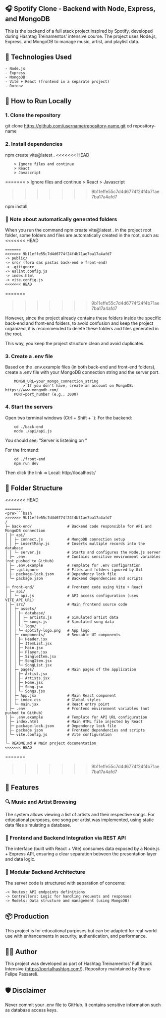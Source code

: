 ## 🎧 Spotify Clone - Backend with Node, Express, and MongoDB

This is the backend of a full stack project inspired by Spotify, developed during Hashtag Treinamentos' intensive course. The project uses Node.js, Express, and MongoDB to manage music, artist, and playlist data.

## 🔗 Technologies Used
```
- Node.js
- Express
- MongoDB
- Vite + React (frontend in a separate project)
- Dotenv
```

## 🚀 How to Run Locally

### 1. Clone the repository
git clone https://github.com/username/repository-name.git
cd repository-name

### 2. Install dependencies
npm create vite@latest .
<<<<<<< HEAD
```
    > Ignore files and continue
    > React
    > Javascript
```
=======
    > Ignore files and continue
    > React
    > Javascript
>>>>>>> 9b11effe55c7d4d6774f24f4b71ae7ba17a4afd7

npm install

### 🧹 Note about automatically generated folders
When you run the command npm create vite@latest . in the project root folder, some folders and files are automatically created in the root, such as:
<<<<<<< HEAD
```
=======
>>>>>>> 9b11effe55c7d4d6774f24f4b71ae7ba17a4afd7
-> public/
-> src/ (fora das pastas back-end e front-end)
-> .gitignore
-> eslint.config.js
-> index.html
-> vite.config.js
<<<<<<< HEAD
```
=======
>>>>>>> 9b11effe55c7d4d6774f24f4b71ae7ba17a4afd7

However, since the project already contains these folders inside the specific back-end and front-end folders, to avoid confusion and keep the project organized, it is recommended to delete these folders and files generated in the root.

This way, you keep the project structure clean and avoid duplicates.

### 3. Create a .env file
Based on the .env.example files (in both back-end and front-end folders), create a .env file with your MongoDB connection string and the server port.
```
    MONGO_URL=your_mongo_connection_string  
        > If you don't have, create an account on MongoDB: https://www.mongodb.com/
    PORT=port_number (e.g., 3000)  
```

### 4. Start the servers
Open two terminal windows (Ctrl + Shift + `):
For the backend:
```
    cd ./back-end  
    node ./api/api.js  
```
You should see: "Server is listening on <port>"

For the frontend:
```
    cd ./front-end  
    npm run dev  
```
Then click the link ➜ Local: http://localhost:<port>/

## 🧾 Folder Structure
<<<<<<< HEAD
```
=======
<pre>```bash
>>>>>>> 9b11effe55c7d4d6774f24f4b71ae7ba17a4afd7
/
├─ back-end/                # Backend code responsible for API and MongoDB connection
│ ├─ api/
│ │ ├─ connect.js           # MongoDB connection setup
│ │ ├─ insertMany.js        # Inserts multiple records into the database
│ │ └─ server.js            # Starts and configures the Node.js server
│ ├─ .env                   # Contains sensitive environment variables (not pushed to GitHub)
│ ├─ .env.example           # Template for .env configuration
│ ├─ .gitignore             # Files and folders ignored by Git
│ ├─ package-lock.json      # Dependency lock file
│ └─ package.json           # Backend dependencies and scripts
│
├─ front-end/               # Frontend code using Vite + React
│ ├─ api/
│ │ └─ api.js               # API access configuration (uses VITE_API_URL)
│ ├─ src/                   # Main frontend source code
│ │ ├─ assets/
│ │ │ ├─ database/
│ │ │ │ ├─ artists.js       # Simulated artist data
│ │ │ │ └─ songs.js         # Simulated song data
│ │ │ └─ logo/
│ │ │ └─ spotify-logo.png   # App logo
│ │ ├─ components/          # Reusable UI components
│ │ │ ├─ Header.jsx
│ │ │ ├─ ItemList.jsx
│ │ │ ├─ Main.jsx
│ │ │ ├─ Player.jsx
│ │ │ ├─ SingleItem.jsx
│ │ │ ├─ SongItem.jsx
│ │ │ └─ SongList.jsx
│ │ ├─ pages/               # Main pages of the application
│ │ │ ├─ Artist.jsx
│ │ │ ├─ Artists.jsx
│ │ │ ├─ Home.jsx
│ │ │ ├─ Song.jsx
│ │ │ └─ Songs.jsx
│ │ ├─ App.jsx              # Main React component
│ │ ├─ index.css            # Global styles
│ │ └─ main.jsx             # React entry point
│ ├─ .env                   # Frontend environment variables (not pushed to GitHub)
│ ├─ .env.example           # Template for API URL configuration
│ ├─ index.html             # Main HTML file injected by React
│ ├─ package-lock.json      # Dependency lock file
│ ├─ package.json           # Frontend dependencies and scripts
│ └─ vite.config.js         # Vite configuration
│
└─ README.md # Main project documentation
<<<<<<< HEAD
```
=======
</pre>
>>>>>>> 9b11effe55c7d4d6774f24f4b71ae7ba17a4afd7

## 🧠 Features

### 🔍 Music and Artist Browsing
The system allows viewing a list of artists and their respective songs. For educational purposes, one song per artist was implemented, using static data files simulating a database.

### 🔄 Frontend and Backend Integration via REST API
The interface (built with React + Vite) consumes data exposed by a Node.js + Express API, ensuring a clear separation between the presentation layer and data logic.

### 🧱 Modular Backend Architecture
The server code is structured with separation of concerns:
```
-> Routes: API endpoints definitions
-> Controllers: Logic for handling requests and responses
-> Models: Data structure and management (using MongoDB)
```

## 📦 Production
This project is for educational purposes but can be adapted for real-world use with enhancements in security, authentication, and performance.

## 👨‍💻 Author
This project was developed as part of Hashtag Treinamentos’ Full Stack Intensive (https://portalhashtag.com/). Repository maintained by Bruno Felipe Passareli.

## 🛡️ Disclaimer
Never commit your .env file to GitHub. It contains sensitive information such as database access keys.